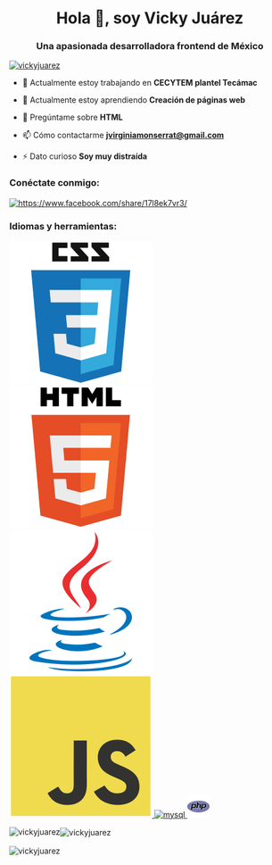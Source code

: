 <h1 align="center">Hola 👋, soy Vicky Juárez</h1>
<h3 align="center">Una apasionada desarrolladora frontend de México</h3>

<p align="left"> <a href="https://github.com/ryo-ma/github-profile-trophy"><img src="https://github-profile-trophy.vercel.app/?username=vickyjuarez" alt="vickyjuarez" /></a> </p>

- 🔭 Actualmente estoy trabajando en **CECYTEM plantel Tecámac**

- 🌱 Actualmente estoy aprendiendo **Creación de páginas web**

- 💬 Pregúntame sobre **HTML**

- 📫 Cómo contactarme **jvirginiamonserrat@gmail.com**

- ⚡ Dato curioso **Soy muy distraída**

<h3 align="left">Conéctate conmigo:</h3>
<p align="left">
<a href="https://fb.com/https://www.facebook.com/share/17l8ek7vr3/" target="blank"><img align="center" src="https://raw.githubusercontent.com/rahuldkjain/github-profile-readme-generator/master/src/images/icons/Social/facebook.svg" alt="https://www.facebook.com/share/17l8ek7vr3/" height="30" width="40" /></a>
</p>

<h3 align="left">Idiomas y herramientas:</h3>
<p align="left"> <a href="https://www.w3schools.com/css/" target="_blank" rel="noreferrer"> <img src="https://raw.githubusercontent.com/devicons/devicon/master/icons/css3/css3-original-wordmark.svg" alt="css3" ancho="40" alto="40"/> </a> <a href="https://www.w3.org/html/" destino="_blank" rel="noreferrer"> <img src="https://raw.githubusercontent.com/devicons/devicon/master/icons/html5/html5-original-wordmark.svg" alt="html5" ancho="40" alto="40"/> </a> <a href="https://www.java.com" destino="_blank" rel="noreferrer"> <img src="https://raw.githubusercontent.com/devicons/devicon/master/icons/java/java-original.svg" alt="java" Español: ancho="40" alto="40"/> </a> <a href="https://developer.mozilla.org/es-ES/docs/Web/JavaScript" target="_blank" rel="noreferrer"> <img src="https://raw.githubusercontent.com/devicons/devicon/master/icons/javascript/javascript-original.svg" alt="javascript" ancho="40" alto="40"/> </a> <a href="https://www.mysql.com/" target="_blank" rel="noreferrer"> <img src="https://raw.githubusercontent.es/devicons/devicon/master/icons/mysql/mysql-original-wordmark.svg" alt="mysql" width="40" height="40"/> </a> <a href="https://www.php.net" target="_blank" rel="noreferrer"> <img src="https://raw.githubusercontent.com/devicons/devicon/master/icons/php/php-original.svg" alt="php" width="40" height="40"/> </a> </p>

<p><img align="left" src="https://github-readme-stats.vercel.app/api/top-langs?username=vickyjuarez&show_icons=true&locale=es&layout=compact" alt="vickyjuarez" /></p>

<p> <img align="center" src="https://github-readme-stats.vercel.app/api?username=vickyjuarez&show_icons=true&locale=es" alt="vickyjuarez" /></p>

<p><img align="center" src="https://github-readme-streak-stats.herokuapp.com/?user=vickyjuarez&" alt="vickyjuarez" /></p>

